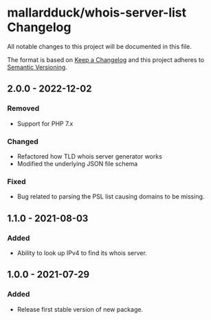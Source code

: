 # mallardduck/whois-server-list Changelog

All notable changes to this project will be documented in this file.

The format is based on [Keep a Changelog](http://keepachangelog.com/en/1.0.0/)
and this project adheres to [Semantic Versioning](http://semver.org/spec/v2.0.0.html).

## 2.0.0 - 2022-12-02
### Removed

- Support for PHP 7.x

### Changed

- Refactored how TLD whois server generator works
- Modified the underlying JSON file schema

### Fixed

- Bug related to parsing the PSL list causing domains to be missing.

## 1.1.0 - 2021-08-03

### Added

- Ability to look up IPv4 to find its whois server.

## 1.0.0 - 2021-07-29

### Added

- Release first stable version of new package.
